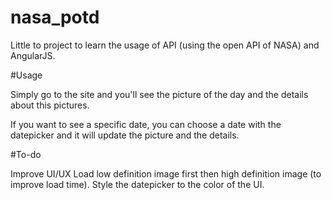 # nasa_potd
Little to project to learn the usage of API (using the open API of NASA) and AngularJS.

#Usage

Simply go to the site and you'll see the picture of the day and the details about this pictures.

If you want to see a specific date, you can choose a date with the datepicker and it will update the picture and the details.

#To-do

Improve UI/UX
Load low definition image first then high definition image (to improve load time).
Style the datepicker to the color of the UI.
